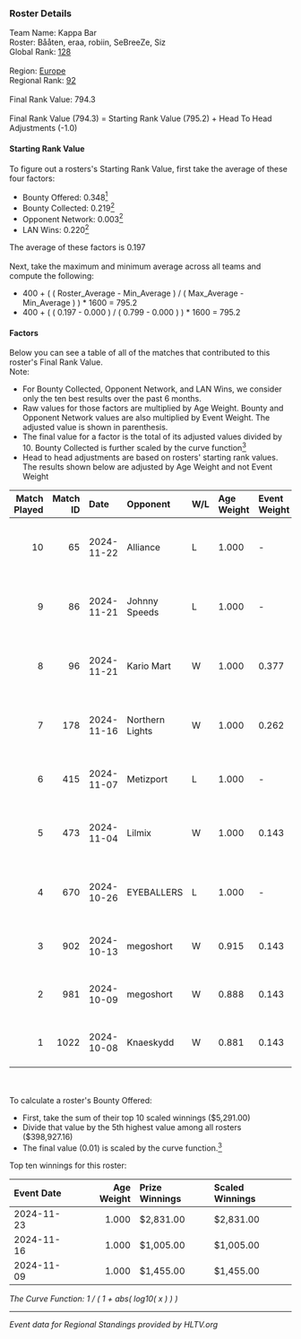 ### Roster Details<br />
Team Name: Kappa Bar<br />
Roster: Bååten, eraa, robiin, SeBreeZe, Siz<br />
Global Rank: [128](../../standings_global_2024_11_25.md)<br />
<br />
Region: [Europe]( ../../standings_europe_2024_11_25.md)<br />
Regional Rank: [92]( ../../standings_europe_2024_11_25.md)<br />
<br />
Final Rank Value:  794.3<br />
<br />
Final Rank Value (794.3) = Starting Rank Value (795.2) + Head To Head Adjustments (-1.0)<br />

#### Starting Rank Value<br />
To figure out a rosters's Starting Rank Value, first take the average of these four factors:<br />
- Bounty Offered: 0.348[<sup>1</sup>](#table2)
- Bounty Collected: 0.219[<sup>2</sup>](#table1)
- Opponent Network: 0.003[<sup>2</sup>](#table1)
- LAN Wins: 0.220[<sup>2</sup>](#table1)

The average of these factors is 0.197<br />
<br />
Next, take the maximum and minimum average across all teams and compute the following:<br />
- 400 + ( ( Roster_Average - Min_Average ) / ( Max_Average - Min_Average ) ) * 1600 = 795.2
- 400 + ( ( 0.197 - 0.000 ) / ( 0.799 - 0.000 ) ) * 1600 = 795.2


#### Factors<br />
Below you can see a table of all of the matches that contributed to this roster's Final Rank Value.<br />
Note:<br />

- For Bounty Collected, Opponent Network, and LAN Wins, we consider only the ten best results over the past 6 months.
- Raw values for those factors are multiplied by Age Weight. Bounty and Opponent Network values are also multiplied by Event Weight. The adjusted value is shown in parenthesis.
- The final value for a factor is the total of its adjusted values divided by 10. Bounty Collected is further scaled by the curve function[<sup>3</sup>](#curveFunction)
- Head to head adjustments are based on rosters' starting rank values. The results shown below are adjusted by Age Weight and not Event Weight
<span id="table1"></span><br />


| Match Played | Match ID | Date       | Opponent        | W/L | Age Weight | Event Weight | Bounty Collected | Opponent Network | LAN Wins  | H2H Adj. | Roster                               |
| -: | -: | :- | :- | :- | :- | :- | :- | :- | :- | -: | :- |
|           10 |       65 | 2024-11-22 | Alliance        | L   | 1.000      | -            | -                | -                | -         |   -11.51 | Bååten, eraa, robiin, SeBreeZe, Siz  |
|            9 |       86 | 2024-11-21 | Johnny Speeds   | L   | 1.000      | -            | -                | -                | -         |    -4.21 | Bååten, eraa, robiin, SeBreeZe, Siz  |
|            8 |       96 | 2024-11-21 | Kario Mart      | W   | 1.000      | 0.377        | 0.006 (0.002)    | 0.036 (0.014)    | 1 (1.000) |     9.24 | Bååten, eraa, robiin, SeBreeZe, Siz  |
|            7 |      178 | 2024-11-16 | Northern Lights | W   | 1.000      | 0.262        | 0.001 (0.000)    | 0.000 (0.000)    | 1 (1.000) |     5.63 | eraa, robiin, SeBreeZe, Siz, Twinkey |
|            6 |      415 | 2024-11-07 | Metizport       | L   | 1.000      | -            | -                | -                | -         |    -2.23 | eraa, robiin, SeBreeZe, Siz, virree  |
|            5 |      473 | 2024-11-04 | Lilmix          | W   | 1.000      | 0.143        | 0.001 (0.000)    | 0.069 (0.010)    | 0 (0.000) |     5.34 | Bååten, eraa, robiin, SeBreeZe, Siz  |
|            4 |      670 | 2024-10-26 | EYEBALLERS      | L   | 1.000      | -            | -                | -                | -         |   -15.14 | eraa, Lekr0, robiin, Sapec, SeBreeZe |
|            3 |      902 | 2024-10-13 | megoshort       | W   | 0.915      | 0.143        | 0.000 (0.000)    | 0.033 (0.004)    | 0 (0.000) |     4.74 | eraa, Ludwig, robiin, Siz, virree    |
|            2 |      981 | 2024-10-09 | megoshort       | W   | 0.888      | 0.143        | 0.000 (0.000)    | 0.033 (0.004)    | 0 (0.000) |     4.48 | eraa, robiin, SeBreeZe, Siz, virree  |
|            1 |     1022 | 2024-10-08 | Knaeskydd       | W   | 0.881      | 0.143        | 0.000 (0.000)    | 0.000 (0.000)    | 0 (0.000) |     2.70 | eraa, robiin, SeBreeZe, Siz, virree  |

<br />
<span id="table2"></span><br />
To calculate a roster's Bounty Offered:<br />

- First, take the sum of their top 10 scaled winnings ($5,291.00)
- Divide that value by the 5th highest value among all rosters ($398,927.16)
- The final value (0.01) is scaled by the curve function.[<sup>3</sup>](#curveFunction)

Top ten winnings for this roster:<br />

| Event Date | Age Weight | Prize Winnings | Scaled Winnings |
| :- | -: | :- | :- |
| 2024-11-23 |      1.000 | $2,831.00      | $2,831.00       |
| 2024-11-16 |      1.000 | $1,005.00      | $1,005.00       |
| 2024-11-09 |      1.000 | $1,455.00      | $1,455.00       |


<span id="curveFunction"></span>_The Curve Function: 1 / ( 1 + abs( log10( x ) ) )_<br />

---
_Event data for Regional Standings provided by HLTV.org_<br />
